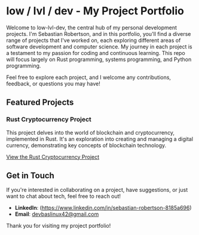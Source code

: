 # low / lvl / dev - My Project Portfolio

Welcome to low-lvl-dev, the central hub of my personal development projects. I'm Sebastian Robertson, and in this portfolio, you'll find a diverse range of projects that I've worked on, each exploring different areas of software development and computer science. My journey in each project is a testament to my passion for coding and continuous learning. This repo will focus largely on Rust programming, systems programming, and Python programming.   

Feel free to explore each project, and I welcome any contributions, feedback, or questions you may have!

## Featured Projects

### Rust Cryptocurrency Project

This project delves into the world of blockchain and cryptocurrency, implemented in Rust. It's an exploration into creating and managing a digital currency, demonstrating key concepts of blockchain technology.

[View the Rust Cryptocurrency Project](https://github.com/devseb19/crypto-rust-project)

## Get in Touch

If you're interested in collaborating on a project, have suggestions, or just want to chat about tech, feel free to reach out!

- **LinkedIn**: (<https://www.linkedin.com/in/sebastian-robertson-8185a696>)
- **Email**: <devbaslinux42@gmail.com>

Thank you for visiting my project portfolio!

